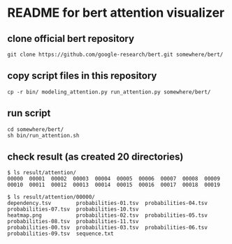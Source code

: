 # README for bert attention visualizer

## clone official bert repository
```
git clone https://github.com/google-research/bert.git somewhere/bert/
```

## copy script files in this repository 
```
cp -r bin/ modeling_attention.py run_attention.py somewhere/bert/
```

## run script
```
cd somewhere/bert/
sh bin/run_attention.sh
```

## check result (as created 20 directories)
```
$ ls result/attention/
00000  00001  00002  00003  00004  00005  00006  00007  00008  00009  00010  00011  00012  00013  00014  00015  00016  00017  00018  00019

$ ls result/attention/00000/
dependency.tsv        probabilities-01.tsv  probabilities-04.tsv  probabilities-07.tsv  probabilities-10.tsv
heatmap.png           probabilities-02.tsv  probabilities-05.tsv  probabilities-08.tsv  probabilities-11.tsv
probabilities-00.tsv  probabilities-03.tsv  probabilities-06.tsv  probabilities-09.tsv  sequence.txt
```


